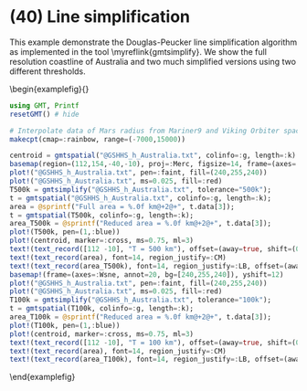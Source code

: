 # (40) Line simplification

This example demonstrate the Douglas-Peucker line simplification algorithm as implemented in the tool
\myreflink{gmtsimplify}. We show the full resolution coastline of Australia and two much simplified
versions using two different thresholds.

\begin{examplefig}{}
```julia
using GMT, Printf
resetGMT() # hide

# Interpolate data of Mars radius from Mariner9 and Viking Orbiter spacecrafts
makecpt(cmap=:rainbow, range=(-7000,15000))

centroid = gmtspatial("@GSHHS_h_Australia.txt", colinfo=:g, length=:k)
basemap(region=(112,154,-40,-10), proj=:Merc, figsize=14, frame=(axes=:WSne, annot=20, bg=[240,255,240]))
plot!("@GSHHS_h_Australia.txt", pen=:faint, fill=(240,255,240))
plot!("@GSHHS_h_Australia.txt", ms=0.025, fill=:red)
T500k = gmtsimplify("@GSHHS_h_Australia.txt", tolerance="500k");
t = gmtspatial("@GSHHS_h_Australia.txt", colinfo=:g, length=:k);
area = @sprintf("Full area = %.0f km@+2@+", t.data[3]);
t = gmtspatial(T500k, colinfo=:g, length=:k); 
area_T500k = @sprintf("Reduced area = %.0f km@+2@+", t.data[3]);
plot!(T500k, pen=(1,:blue))
plot!(centroid, marker=:cross, ms=0.75, ml=3)
text!(text_record([112 -10], "T = 500 km"), offset=(away=true, shift=(0.25,0.25)), font=18, justify=:TL)
text!(text_record(area), font=14, region_justify=:CM)
text!(text_record(area_T500k), font=14, region_justify=:LB, offset=(away=true, shift=0.5))
basemap!(frame=(axes=:Wsne, annot=20, bg=[240,255,240]), yshift=12)
plot!("@GSHHS_h_Australia.txt", pen=:faint, fill=(240,255,240))
plot!("@GSHHS_h_Australia.txt", ms=0.025, fill=:red)
T100k = gmtsimplify("@GSHHS_h_Australia.txt", tolerance="100k");
t = gmtspatial(T100k, colinfo=:g, length=:k);
area_T100k = @sprintf("Reduced area = %.0f km@+2@+", t.data[3]);
plot!(T100k, pen=(1,:blue))
plot!(centroid, marker=:cross, ms=0.75, ml=3)
text!(text_record([112 -10], "T = 100 km"), offset=(away=true, shift=(0.25,0.25)), font=18, justify=:TL)
text!(text_record(area), font=14, region_justify=:CM)
text!(text_record(area_T100k), font=14, region_justify=:LB, offset=(away=true, shift=0.5), show=true)
```
\end{examplefig}

